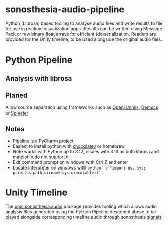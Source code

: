 # sonosthesia-audio-pipeline

Python (Librosa) based tooling to analyse audio files and write results to file for use in realtime visualization apps. Results can be written using Message Pack or raw binary float arrays for efficient (de)serialization. Readers are provided for the Unity timeline, to be used alongside the original audio files.

# Python Pipeline

## Analysis with librosa

## Planed

Allow source separation using frameworks such as [Open-Unmix](https://github.com/sigsep/open-unmix-pytorch), [Demucs](https://github.com/adefossez/demucs) or [Spleeter](https://github.com/deezer/spleeter)


## Notes

- Pipeline is a PyCharm project
- Easiest to install python with [chocolatey](https://community.chocolatey.org/packages/python312) or homebrew
- Note works with Python up to 3.12, issues with 3.13 as both librosa and matplotlib do not support it 
- Exit command prompt on windows with Ctrl Z and enter
- Locate interpreter on windows with ```python -c "import os, sys; print(os.path.dirname(sys.executable))"```

# Unity Timeline 

The [com.sonosthesia.audio](https://github.com/jbat100/sonosthesia-unity-packages/tree/main/packages/com.sonosthesia.audio) package provides tooling which allows audio analysis files generated using the Python Pipeline described above to be played alongside corresponding timeline audio through sonosthesia [signals](https://github.com/jbat100/sonosthesia-unity-packages/tree/main/packages/com.sonosthesia.signal) 
